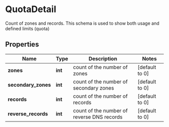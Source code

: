 # QuotaDetail

Count of zones and records. This schema is used to show both usage and defined limits (quota)
## Properties
| Name | Type | Description | Notes |
| ------------ | ------------- | ------------- | ------------- |
| **zones** | **int** | count of the number of zones | [default to 0] |
| **secondary_zones** | **int** | count of the number of secondary zones | [default to 0] |
| **records** | **int** | count of the number of records | [default to 0] |
| **reverse_records** | **int** | count of the number of reverse DNS records | [default to 0] |


